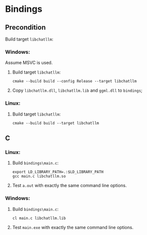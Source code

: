 # Bindings

## Precondition

Build target `libchatllm`:

### Windows:

Assume MSVC is used.

1. Build target `libchatllm`:

    ```shell
    cmake --build build --config Release --target libchatllm
    ```

1. Copy `libchatllm.dll`, `libchatllm.lib` and `ggml.dll` to `bindings`;

### Linux:

1. Build target `libchatllm`:

    ```shell
    cmake --build build --target libchatllm
    ```

## C

### Linux:

1. Build `bindings\main.c`:

    ```shell
    export LD_LIBRARY_PATH=.:$LD_LIBRARY_PATH
    gcc main.c libchatllm.so
    ```

1. Test `a.out` with exactly the same command line options.

### Windows:

1. Build `bindings\main.c`:

    ```shell
    cl main.c libchatllm.lib
    ```

1. Test `main.exe` with exactly the same command line options.